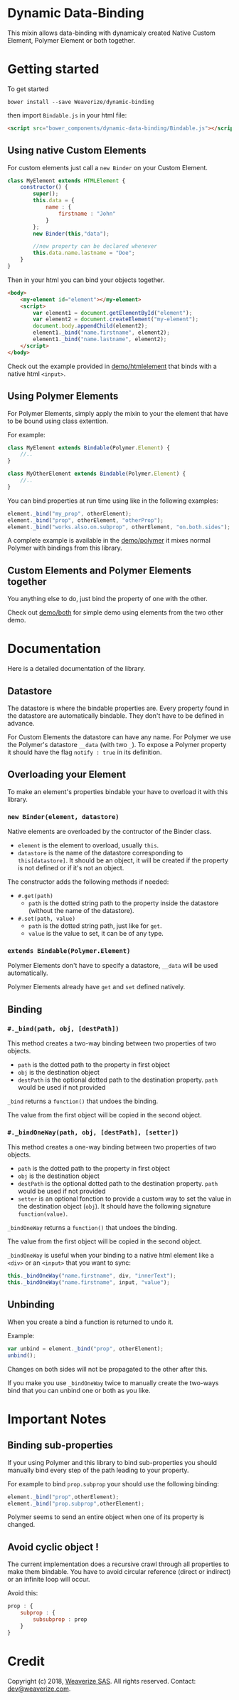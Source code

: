 # Dynamic Data-Binding
This mixin allows data-binding with dynamicaly created Native Custom Element, Polymer Element or both together.

# Getting started
To get started
```
bower install --save Weaverize/dynamic-binding
```
then import `Bindable.js` in your html file:
```html
<script src="bower_components/dynamic-data-binding/Bindable.js"></script>
```

## Using native Custom Elements
For custom elements just call a `new Binder` on your Custom Element.
```js
class MyElement extends HTMLElement {
	constructor() {
		super();
		this.data = {
			name : {
				firstname : "John"
			}
		};
		new Binder(this,"data");

		//new property can be declared whenever
		this.data.name.lastname = "Doe";
	}
}
```
Then in your html you can bind your objects together.
```html
<body>
	<my-element id="element"></my-element>
	<script>
		var element1 = document.getElementById("element");
		var element2 = document.createElement("my-element");
		document.body.appendChild(element2);
		element1._bind("name.firstname", element2);
		element1._bind("name.lastname", element2);
	</script>
</body>
```
Check out the example provided in [demo/htmlelement](demo/htmlelement) that binds with a native html `<input>`.

## Using Polymer Elements
For Polymer Elements, simply apply the mixin to your the element that have to be bound using class extention.

For example:
```js
class MyElement extends Bindable(Polymer.Element) {
	//..
}

class MyOtherElement extends Bindable(Polymer.Element) {
	//..
}
```

You can bind properties at run time using like in the following examples:
```js
element._bind("my_prop", otherElement);
element._bind("prop", otherElement, "otherProp");
element._bind("works.also.on.subprop", otherElement, "on.both.sides");
```

A complete example is available in the [demo/polymer](demo/polymer) it mixes normal Polymer with bindings from this library.

## Custom Elements and Polymer Elements together
You anything else to do, just bind the property of one with the other.

Check out [demo/both](demo/both) for simple demo using elements from the two other demo.

# Documentation
Here is a detailed documentation of the library.

## Datastore
The datastore is where the bindable properties are.
Every property found in the datastore are automatically bindable.
They don't have to be defined in advance.

For Custom Elements the datastore can have any name. For Polymer we use the Polymer's datastore `__data` (with two `_`). To expose a Polymer property it should have the flag `notify : true` in its definition.

## Overloading your Element
To make an element's properties bindable your have to overload it with this library.

### `new Binder(element, datastore)`
Native elements are overloaded by the contructor of the Binder class.
- `element` is the element to overload, usually `this`.
- `datastore` is the name of the datastore corresponding to `this[datastore]`. It should be an object, it will be created if the property is not defined or if it's not an object.

The constructor adds the following methods if needed:
- `#.get(path)`
	- `path` is the dotted string path to the property inside the datastore (without the name of the datastore). 
- `#.set(path, value)`
	- `path` is the dotted string path, just like for `get`.
	- `value` is the value to set, it can be of any type.

### `extends Bindable(Polymer.Element)`
Polymer Elements don't have to specify a datastore, `__data` will be used automatically.

Polymer Elements already have `get` and `set` defined natively.

## Binding

### `#._bind(path, obj, [destPath])`
This method creates a two-way binding between two properties of two objects.
- `path` is the dotted path to the property in first object
- `obj` is the destination object
- `destPath` is the optional dotted path to the destination property. `path` would be used if not provided

`_bind` returns a `function()` that undoes the binding.

The value from the first object will be copied in the second object.

### `#._bindOneWay(path, obj, [destPath], [setter])`
This method creates a one-way binding between two properties of two objects.
- `path` is the dotted path to the property in first object
- `obj` is the destination object
- `destPath` is the optional dotted path to the destination property. `path` would be used if not provided
- `setter` is an optional fonction to provide a custom way to set the value in the destination object (`obj`). It should have the following signature `function(value)`.

`_bindOneWay` returns a `function()` that undoes the binding.

The value from the first object will be copied in the second object.

`_bindOneWay` is useful when your binding to a native html element like a `<div>` or an `<input>` that you want to sync:
```js
this._bindOneWay("name.firstname", div, "innerText");
this._bindOneWay("name.firstname", input, "value");
```

## Unbinding
When you create a bind a function is returned to undo it.

Example:
```js
var unbind = element._bind("prop", otherElement);
unbind();
```
Changes on both sides will not be propagated to the other after this.

If you make you use `_bindOneWay` twice to manually create the two-ways bind that you can unbind one or both as you like.

# Important Notes

## Binding sub-properties
If your using Polymer and this library to bind sub-properties you should manually bind every step of the path leading to your property.

For example to bind `prop.subprop` your should use the following binding:
```js
element._bind("prop",otherElement);
element._bind("prop.subprop",otherElement);
```

Polymer seems to send an entire object when one of its property is changed.

## Avoid cyclic object !
The current implementation does a recursive crawl through all properties to make them bindable. You have to avoid circular reference (direct or indirect) or an infinite loop will occur.

Avoid this:
```js
prop : {
	subprop : {
		subsubprop : prop
	}
}
```

# Credit
Copyright (c) 2018, [Weaverize SAS](http://www.weaverize.com). All rights reserved. Contact: <dev@weaverize.com>.